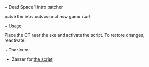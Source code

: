 ~ Dead Space 1 intro patcher  

patch the intro cutscene at new game start

~ Usage  

Place the CT near the exe and activate the script. To restore changes, reactivate.

~ Thanks to  

- Zanzer for [the script]( https://www.cheatengine.org/forum/viewtopic.php?p=5721986#5721986)